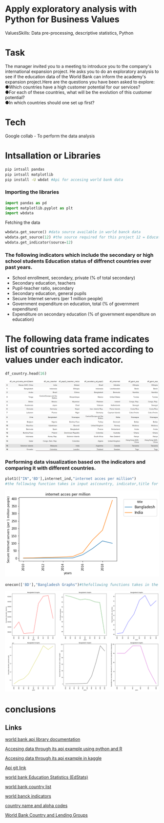 # Apply exploratory analysis with Python for Business Values
ValuesSkills: Data pre-processing, descriptive statistics, Python 
# Task
The manager invited you to a meeting to introduce you to the company's international expansion project. He asks you to do an exploratory analysis to see if the education data of the World Bank can inform the academy's expansion project.Here are the questions you have been asked to explore:   
●Which countries have a high customer potential for our services?    
●For each of these countries, what will be the evolution of this customer potential?   
●In which countries should one set up first?

# Tech 
 Google collab - To perform the  data analysis

 # Intsallation or Libraries
```bash
pip intsall pandas 
pip intsall matplotlib
pip install -U wbdat #Api for accesing world bank data
 ```
 ### Importing the libraries 
 ```python
 import pandas as pd
 import matplotlib.pyplot as plt
 import wbdata
 ```
 Fetching the data 
 ```python
wbdata.get_source() #data source available in world banck data 
wbdata.get_source(12) #the source required for this project 12 = Education Statistics
wbdata.get_indicator(source=12)
 ```
 ### The following indicators which include the secondary or high school students Education status of diffrenct countries over past years.
* School enrollment, secondary, private (% of total secondary)
* Secondary education, teachers
* Pupil-teacher ratio, secondary
* Secondary education, general pupils
* Secure Internet servers (per 1 million people)
* Government expenditure on education, total (% of government expenditure)
* Expenditure on secondary education (% of government expenditure on education)

# The following data frame indicates list of countries sorted according to values under each indicator.
```python
df_country.head(16)
```
![countries list](./image/table1.png)

### Performing data visualization based on the indicators and comparing it with different countries.
```python
plot1(["IN",'BD'],internet_ind,"internet acces per million")
#the following function takes in input as(country, indicator,title for graph) and provides a line grapg over  years 2009-2019 as per the data available.

```
![internet users in india and bangladesh](./image/graph1.png)
```python
onecon(['BD'],"Bangladesh Graphs")#thefollowing functions takes in the parmeter(onecountry alpha code as list,title)and     provides the variton of each parameters over years 
```
![internet users in india and bangladesh](./image/ban.png)

# conclusions







## Links
[world bank api library documentation](https://pypi.org/project/world-bank-data/)


[Accesing data through its api example using python and R ](https://blogs.worldbank.org/opendata/accessing-world-bank-data-apis-python-r-ruby-stata)

[Accesing data through its api example in kaggle](https://www.kaggle.com/paultimothymooney/how-to-query-the-world-bank-education-data/data?select=series_summary)

[Api git link](https://github.com/OliverSherouse/wbdata)

[world bank Education Statistics (EdStats)](https://datatopics.worldbank.org/education/)

[world bank country list](https://data.worldbank.org/country)

[world banck indicators](https://data.worldbank.org/indicator)

[country name and alpha codes](https://www.iban.com/country-codes)

[World Bank Country and Lending Groups](https://datahelpdesk.worldbank.org/knowledgebase/articles/906519-world-bank-country-and-lending-groups)